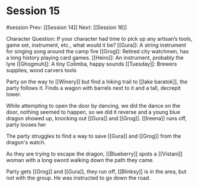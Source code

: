 # Session 15
#session
Prev: [[Session 14]]
Next: [[Session 16]]

Character Question:
If your character had time to pick up any artisan’s tools, game set, instrument, etc., what would it be?
[[Gura]]: A string instrument for singing song around the camp fire
[[Grog]]: Retired city watchmen, has a long history playing card games. 
[[Heiro]]: An instrument, probably the lyre
[[Ghogmuh]]: A tiny Colimba, happy sounds
[[Tuesday]]: Brewers supplies, wood carvers tools

Party on the way to [[Winery]] but find a hiking trail to [[lake baratok]], the party follows it. Finds a wagon with barrels next to it and a tall, decrepit tower.

While attempting to open the door by dancing, we did the dance on the door, nothing seemed to happen, so we did it reverse and a young blue dragon showed up, knocking out [[Gura]] and [[Grog]]. [[Ireena]] runs off, party looses her

The party struggles to find a way to save [[Gura]] and [[Grog]] from the dragon's watch.

As they are trying to escape the dragon, [[Blueberry]] spots a [[Vistani]] woman with a long sword walking down the path they came.

Party gets [[Grog]] and [[Gura]], they run off, [[Blinksy]] is in the area, but not with the group. He was instructed to go down the road.